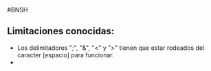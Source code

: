 #BNSH

## Limitaciones conocidas:
 - Los delimitadores ";", "&", "<" y ">" tienen que estar rodeados del caracter [espacio] para funcionar.
 - 
